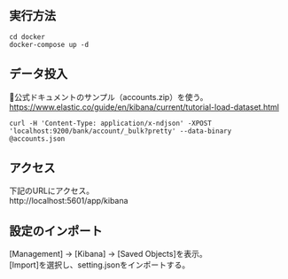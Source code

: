 ## 実行方法
```
cd docker
docker-compose up -d
```
## データ投入
公式ドキュメントのサンプル（accounts.zip）を使う。  
https://www.elastic.co/guide/en/kibana/current/tutorial-load-dataset.html   

```
curl -H 'Content-Type: application/x-ndjson' -XPOST 'localhost:9200/bank/account/_bulk?pretty' --data-binary @accounts.json
```

## アクセス
下記のURLにアクセス。  
http://localhost:5601/app/kibana

## 設定のインポート
[Management] -> [Kibana] -> [Saved Objects]を表示。  
[Import]を選択し、setting.jsonをインポートする。